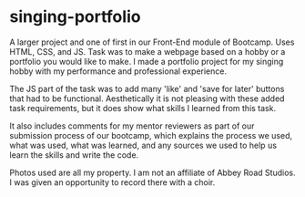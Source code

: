 # singing-portfolio
A larger project and one of first in our Front-End module of Bootcamp. Uses HTML, CSS, and JS.
Task was to make a webpage based on a hobby or a portfolio you would like to make. 
I made a portfolio project for my singing hobby with my performance and professional experience.

The JS part of the task was to add many 'like' and 'save for later' buttons that had to be functional.
Aesthetically it is not pleasing with these added task requirements, but it does show what skills I learned from this task.

It also includes comments for my mentor reviewers as part of our submission process of our bootcamp, which explains the process we used, what was used, what was learned, and any sources we used to help us learn the skills and write the code. 

Photos used are all my property. I am not an affiliate of Abbey Road Studios. I was given an opportunity to record there with a choir.
